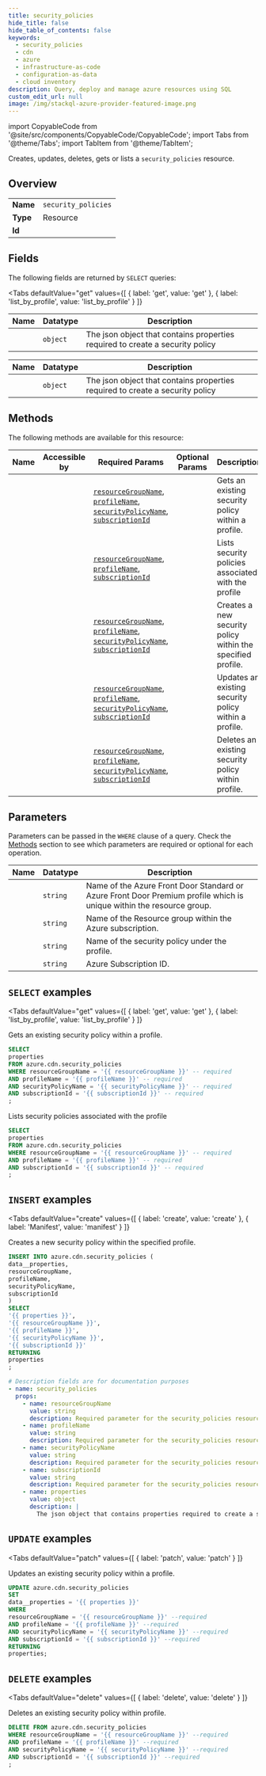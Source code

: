 ```yaml
--- 
title: security_policies
hide_title: false
hide_table_of_contents: false
keywords:
  - security_policies
  - cdn
  - azure
  - infrastructure-as-code
  - configuration-as-data
  - cloud inventory
description: Query, deploy and manage azure resources using SQL
custom_edit_url: null
image: /img/stackql-azure-provider-featured-image.png
---
```


import CopyableCode from '@site/src/components/CopyableCode/CopyableCode';
import Tabs from '@theme/Tabs';
import TabItem from '@theme/TabItem';

Creates, updates, deletes, gets or lists a <code>security_policies</code> resource.

## Overview
<table><tbody>
<tr><td><b>Name</b></td><td><code>security_policies</code></td></tr>
<tr><td><b>Type</b></td><td>Resource</td></tr>
<tr><td><b>Id</b></td><td><CopyableCode code="azure.cdn.security_policies" /></td></tr>
</tbody></table>

## Fields

The following fields are returned by `SELECT` queries:

<Tabs
    defaultValue="get"
    values={[
        { label: 'get', value: 'get' },
        { label: 'list_by_profile', value: 'list_by_profile' }
    ]}
>
<TabItem value="get">

<table>
<thead>
    <tr>
    <th>Name</th>
    <th>Datatype</th>
    <th>Description</th>
    </tr>
</thead>
<tbody>
<tr>
    <td><CopyableCode code="properties" /></td>
    <td><code>object</code></td>
    <td>The json object that contains properties required to create a security policy</td>
</tr>
</tbody>
</table>
</TabItem>
<TabItem value="list_by_profile">

<table>
<thead>
    <tr>
    <th>Name</th>
    <th>Datatype</th>
    <th>Description</th>
    </tr>
</thead>
<tbody>
<tr>
    <td><CopyableCode code="properties" /></td>
    <td><code>object</code></td>
    <td>The json object that contains properties required to create a security policy</td>
</tr>
</tbody>
</table>
</TabItem>
</Tabs>

## Methods

The following methods are available for this resource:

<table>
<thead>
    <tr>
    <th>Name</th>
    <th>Accessible by</th>
    <th>Required Params</th>
    <th>Optional Params</th>
    <th>Description</th>
    </tr>
</thead>
<tbody>
<tr>
    <td><a href="#get"><CopyableCode code="get" /></a></td>
    <td><CopyableCode code="select" /></td>
    <td><a href="#parameter-resourceGroupName"><code>resourceGroupName</code></a>, <a href="#parameter-profileName"><code>profileName</code></a>, <a href="#parameter-securityPolicyName"><code>securityPolicyName</code></a>, <a href="#parameter-subscriptionId"><code>subscriptionId</code></a></td>
    <td></td>
    <td>Gets an existing security policy within a profile.</td>
</tr>
<tr>
    <td><a href="#list_by_profile"><CopyableCode code="list_by_profile" /></a></td>
    <td><CopyableCode code="select" /></td>
    <td><a href="#parameter-resourceGroupName"><code>resourceGroupName</code></a>, <a href="#parameter-profileName"><code>profileName</code></a>, <a href="#parameter-subscriptionId"><code>subscriptionId</code></a></td>
    <td></td>
    <td>Lists security policies associated with the profile</td>
</tr>
<tr>
    <td><a href="#create"><CopyableCode code="create" /></a></td>
    <td><CopyableCode code="insert" /></td>
    <td><a href="#parameter-resourceGroupName"><code>resourceGroupName</code></a>, <a href="#parameter-profileName"><code>profileName</code></a>, <a href="#parameter-securityPolicyName"><code>securityPolicyName</code></a>, <a href="#parameter-subscriptionId"><code>subscriptionId</code></a></td>
    <td></td>
    <td>Creates a new security policy within the specified profile.</td>
</tr>
<tr>
    <td><a href="#patch"><CopyableCode code="patch" /></a></td>
    <td><CopyableCode code="update" /></td>
    <td><a href="#parameter-resourceGroupName"><code>resourceGroupName</code></a>, <a href="#parameter-profileName"><code>profileName</code></a>, <a href="#parameter-securityPolicyName"><code>securityPolicyName</code></a>, <a href="#parameter-subscriptionId"><code>subscriptionId</code></a></td>
    <td></td>
    <td>Updates an existing security policy within a profile.</td>
</tr>
<tr>
    <td><a href="#delete"><CopyableCode code="delete" /></a></td>
    <td><CopyableCode code="delete" /></td>
    <td><a href="#parameter-resourceGroupName"><code>resourceGroupName</code></a>, <a href="#parameter-profileName"><code>profileName</code></a>, <a href="#parameter-securityPolicyName"><code>securityPolicyName</code></a>, <a href="#parameter-subscriptionId"><code>subscriptionId</code></a></td>
    <td></td>
    <td>Deletes an existing security policy within profile.</td>
</tr>
</tbody>
</table>

## Parameters

Parameters can be passed in the `WHERE` clause of a query. Check the [Methods](#methods) section to see which parameters are required or optional for each operation.

<table>
<thead>
    <tr>
    <th>Name</th>
    <th>Datatype</th>
    <th>Description</th>
    </tr>
</thead>
<tbody>
<tr id="parameter-profileName">
    <td><CopyableCode code="profileName" /></td>
    <td><code>string</code></td>
    <td>Name of the Azure Front Door Standard or Azure Front Door Premium profile which is unique within the resource group.</td>
</tr>
<tr id="parameter-resourceGroupName">
    <td><CopyableCode code="resourceGroupName" /></td>
    <td><code>string</code></td>
    <td>Name of the Resource group within the Azure subscription.</td>
</tr>
<tr id="parameter-securityPolicyName">
    <td><CopyableCode code="securityPolicyName" /></td>
    <td><code>string</code></td>
    <td>Name of the security policy under the profile.</td>
</tr>
<tr id="parameter-subscriptionId">
    <td><CopyableCode code="subscriptionId" /></td>
    <td><code>string</code></td>
    <td>Azure Subscription ID.</td>
</tr>
</tbody>
</table>

## `SELECT` examples

<Tabs
    defaultValue="get"
    values={[
        { label: 'get', value: 'get' },
        { label: 'list_by_profile', value: 'list_by_profile' }
    ]}
>
<TabItem value="get">

Gets an existing security policy within a profile.

```sql
SELECT
properties
FROM azure.cdn.security_policies
WHERE resourceGroupName = '{{ resourceGroupName }}' -- required
AND profileName = '{{ profileName }}' -- required
AND securityPolicyName = '{{ securityPolicyName }}' -- required
AND subscriptionId = '{{ subscriptionId }}' -- required
;
```
</TabItem>
<TabItem value="list_by_profile">

Lists security policies associated with the profile

```sql
SELECT
properties
FROM azure.cdn.security_policies
WHERE resourceGroupName = '{{ resourceGroupName }}' -- required
AND profileName = '{{ profileName }}' -- required
AND subscriptionId = '{{ subscriptionId }}' -- required
;
```
</TabItem>
</Tabs>


## `INSERT` examples

<Tabs
    defaultValue="create"
    values={[
        { label: 'create', value: 'create' },
        { label: 'Manifest', value: 'manifest' }
    ]}
>
<TabItem value="create">

Creates a new security policy within the specified profile.

```sql
INSERT INTO azure.cdn.security_policies (
data__properties,
resourceGroupName,
profileName,
securityPolicyName,
subscriptionId
)
SELECT 
'{{ properties }}',
'{{ resourceGroupName }}',
'{{ profileName }}',
'{{ securityPolicyName }}',
'{{ subscriptionId }}'
RETURNING
properties
;
```
</TabItem>
<TabItem value="manifest">

```yaml
# Description fields are for documentation purposes
- name: security_policies
  props:
    - name: resourceGroupName
      value: string
      description: Required parameter for the security_policies resource.
    - name: profileName
      value: string
      description: Required parameter for the security_policies resource.
    - name: securityPolicyName
      value: string
      description: Required parameter for the security_policies resource.
    - name: subscriptionId
      value: string
      description: Required parameter for the security_policies resource.
    - name: properties
      value: object
      description: |
        The json object that contains properties required to create a security policy
```
</TabItem>
</Tabs>


## `UPDATE` examples

<Tabs
    defaultValue="patch"
    values={[
        { label: 'patch', value: 'patch' }
    ]}
>
<TabItem value="patch">

Updates an existing security policy within a profile.

```sql
UPDATE azure.cdn.security_policies
SET 
data__properties = '{{ properties }}'
WHERE 
resourceGroupName = '{{ resourceGroupName }}' --required
AND profileName = '{{ profileName }}' --required
AND securityPolicyName = '{{ securityPolicyName }}' --required
AND subscriptionId = '{{ subscriptionId }}' --required
RETURNING
properties;
```
</TabItem>
</Tabs>


## `DELETE` examples

<Tabs
    defaultValue="delete"
    values={[
        { label: 'delete', value: 'delete' }
    ]}
>
<TabItem value="delete">

Deletes an existing security policy within profile.

```sql
DELETE FROM azure.cdn.security_policies
WHERE resourceGroupName = '{{ resourceGroupName }}' --required
AND profileName = '{{ profileName }}' --required
AND securityPolicyName = '{{ securityPolicyName }}' --required
AND subscriptionId = '{{ subscriptionId }}' --required
;
```
</TabItem>
</Tabs>
